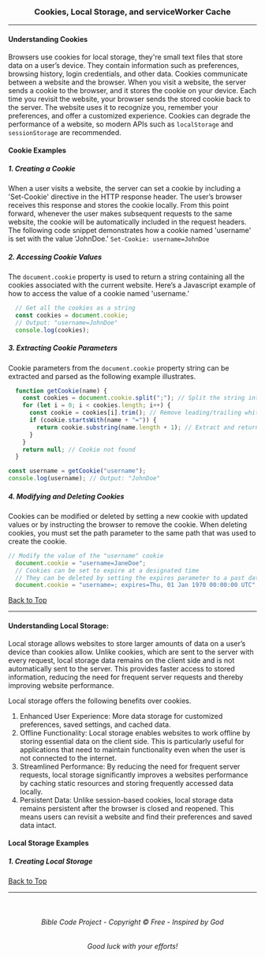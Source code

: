 <a id="top"></a>
<h3 align="center">Cookies, Local Storage, and serviceWorker Cache</h3>

---

#### Understanding Cookies
Browsers use cookies for local storage, they're small text files that store data on a user’s device. They contain information such as preferences, browsing history, login credentials, and other data. Cookies communicate between a website and the browser. When you visit a website, the server sends a cookie to the browser, and it stores the cookie on your device. Each time you revisit the website, your browser sends the stored cookie back to the server. The website uses it to recognize you, remember your preferences, and offer a customized experience. Cookies can degrade the performance of a website, so modern APIs such as `localStorage` and `sessionStorage` are recommended.

#### Cookie Examples
##### 1. Creating a Cookie
When a user visits a website, the server can set a cookie by including a 'Set-Cookie' directive in the HTTP response header. The user’s browser receives this response and stores the cookie locally. From this point forward, whenever the user makes subsequent requests to the same website, the cookie will be automatically included in the request headers. The following code snippet demonstrates how a cookie named 'username' is set with the value 'JohnDoe.'
`Set-Cookie: username=JohnDoe`

##### 2. Accessing Cookie Values
The `document.cookie` property is used to return a string containing all the cookies associated with the current website. Here’s a Javascript example of how to access the value of a cookie named 'username.'
```javascript
  // Get all the cookies as a string
  const cookies = document.cookie;
  // Output: "username=JohnDoe"
  console.log(cookies);
```

##### 3. Extracting Cookie Parameters
Cookie parameters from the `document.cookie` property string can be extracted and parsed as the following example illustrates.
```javascript
  function getCookie(name) {
    const cookies = document.cookie.split(";"); // Split the string into individual cookies
    for (let i = 0; i < cookies.length; i++) {
      const cookie = cookies[i].trim(); // Remove leading/trailing whitespaces
      if (cookie.startsWith(name + "=")) {
        return cookie.substring(name.length + 1); // Extract and return the cookie value
      }
    }
    return null; // Cookie not found
  }

const username = getCookie("username");
console.log(username); // Output: "JohnDoe"
```

##### 4. Modifying and Deleting Cookies
Cookies can be modified or deleted by setting a new cookie with updated values or by instructing the browser to remove the cookie. When deleting cookies, you must set the path parameter to the same path that was used to create the cookie.
```javascript
// Modify the value of the "username" cookie
  document.cookie = "username=JaneDoe";
  // Cookies can be set to expire at a designated time
  // They can be deleted by setting the expires parameter to a past date
  document.cookie = "username=; expires=Thu, 01 Jan 1970 00:00:00 UTC";
```

[Back to Top](#top)

---

#### Understanding Local Storage:

Local storage allows websites to store larger amounts of data on a user’s device than cookies allow. Unlike cookies, which are sent to the server with every request, local storage data remains on the client side and is not automatically sent to the server. This provides faster access to stored information, reducing the need for frequent server requests and thereby improving website performance.

Local storage offers the following benefits over cookies.
1. Enhanced User Experience:
More data storage for customized preferences, saved settings, and cached data.
2. Offline Functionality:
Local storage enables websites to work offline by storing essential data on the client side. This is particularly useful for applications that need to maintain functionality even when the user is not connected to the internet.
3. Streamlined Performance:
By reducing the need for frequent server requests, local storage significantly improves a websites performance by caching static resources and storing frequently accessed data locally.
4. Persistent Data:
Unlike session-based cookies, local storage data remains persistent after the browser is closed and reopened. This means users can revisit a website and find their preferences and saved data intact.

#### Local Storage Examples
##### 1. Creating Local Storage

[Back to Top](#top)

---

<br>

<h6 align="center" title="God's Word Is Not For Sale">Bible Code Project - Copyright © Free - Inspired by God</h3>
<h6 align="center">Good luck with your efforts!</h6>